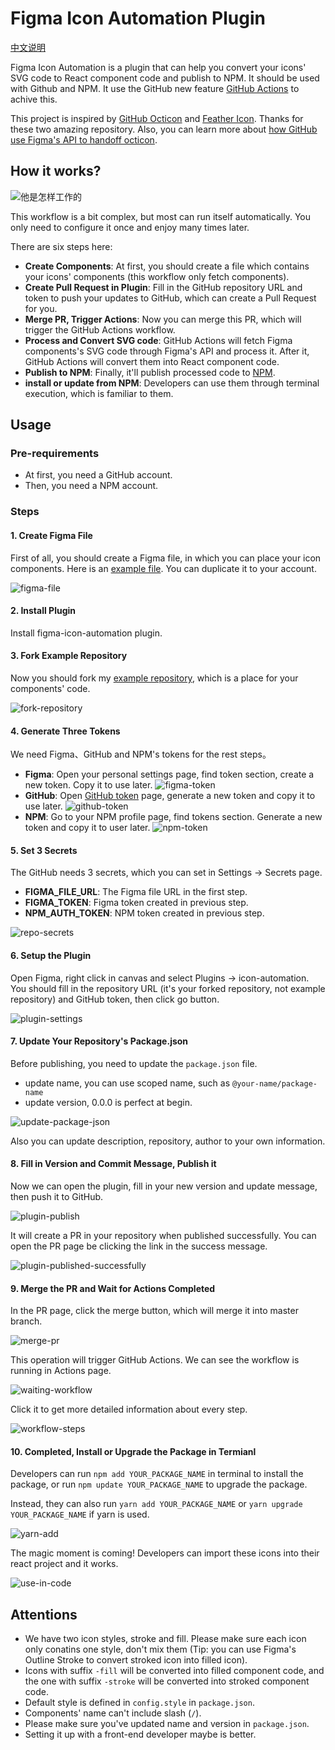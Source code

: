 # Figma Icon Automation Plugin
[中文说明](./README-CN.md)

Figma Icon Automation is a plugin that can help you convert your icons' SVG code to React component code and publish to NPM. It should be used with Github and NPM. It use the GitHub new feature [GitHub Actions](https://github.com/features/actions) to achive this.

This project is inspired by [GitHub Octicon](https://github.com/primer/octicons) and [Feather Icon](https://github.com/feathericons/react-feather). Thanks for these two amazing repository. Also, you can learn more about [how GitHub use Figma's API to handoff octicon](https://github.blog/2018-04-12-driving-changes-from-designs/).

## How it works?
![他是怎样工作的](./imgs/flow-en.jpg)

This workflow is a bit complex, but most can run itself automatically. You only need to configure it once and enjoy many times later.

There are six steps here:

- **Create Components**: At first, you should create a file which contains your icons' components (this workflow only fetch components).
- **Create Pull Request in Plugin**: Fill in the GitHub repository URL and token to push your updates to GitHub, which can create a Pull Request for you.
- **Merge PR, Trigger Actions**: Now you can merge this PR, which will trigger the GitHub Actions workflow.
- **Process and Convert SVG code**: GitHub Actions will fetch Figma components's SVG code through Figma's API and process it. After it, GitHub Actions will convert them into React component code.
- **Publish to NPM**: Finally, it'll publish processed code to [NPM](https://www.npmjs.com/). 
- **install or update from NPM**: Developers can use them through terminal execution, which is familiar to them.

## Usage
### Pre-requirements
- At first, you need a GitHub account.
- Then, you need a NPM account.

### Steps
#### 1. Create Figma File
First of all, you should create a Figma file, in which you can place your icon components. Here is an [example file](https://www.figma.com/file/gTaV6nOPiDx0F3c7WHPME3/juuust-icon). You can duplicate it to your account.

![figma-file](./imgs/figma-file.png)

#### 2. Install Plugin
Install figma-icon-automation plugin.

#### 3. Fork Example Repository
Now you should fork my [example repository](https://github.com/leadream/juuust-icon), which is a place for your components' code.

![fork-repository](./imgs/fork-repository.png)

#### 4. Generate Three Tokens
We need Figma、GitHub and NPM's tokens for the rest steps。
- **Figma**: Open your personal settings page, find token section, create a new token. Copy it to use later.
![figma-token](./imgs/figma-token.png)
- **GitHub**: Open [GitHub token](https://github.com/settings/tokens) page, generate a new token and copy it to use later.
![github-token](./imgs/github-token.png)
- **NPM**: Go to your NPM profile page, find tokens section. Generate a new token and copy it to user later.
![npm-token](./imgs/npm-token.png)

#### 5. Set 3 Secrets

The GitHub needs 3 secrets, which you can set in Settings -> Secrets page.
- **FIGMA_FILE_URL**: The Figma file URL in the first step.
- **FIGMA_TOKEN**: Figma token created in previous step.
- **NPM_AUTH_TOKEN**: NPM token created in previous step.

![repo-secrets](./imgs/repo-secrets.png)

#### 6. Setup the Plugin
Open Figma, right click in canvas and select Plugins -> icon-automation. You should fill in the repository URL (it's your forked repository, not example repository) and GitHub token, then click go button.

![plugin-settings](./imgs/plugin-settings.png)

#### 7. Update Your Repository's Package.json
Before publishing, you need to update the `package.json` file.
- update name, you can use scoped name, such as `@your-name/package-name`
- update version, 0.0.0 is perfect at begin.

![update-package-json](./imgs/update-package-json.png)

Also you can update description, repository, author to your own information.

#### 8. Fill in Version and Commit Message, Publish it
Now we can open the plugin, fill in your new version and update message, then push it to GitHub.

![plugin-publish](./imgs/plugin-publish.png)

It will create a PR in your repository when published successfully. You can open the PR page be clicking the link in the success message.

![plugin-published-successfully](./imgs/plugin-published-successfully.png)

#### 9. Merge the PR and Wait for Actions Completed
In the PR page, click the merge button, which will merge it into master branch.

![merge-pr](./imgs/merge-pr.png)

This operation will trigger GitHub Actions. We can see the workflow is running in Actions page.

![waiting-workflow](./imgs/waiting-workflow.png)

Click it to get more detailed information about every step.

![workflow-steps](./imgs/workflow-steps.png)

#### 10. Completed, Install or Upgrade the Package in Termianl
Developers can run `npm add YOUR_PACKAGE_NAME` in terminal to install the package, or run `npm update YOUR_PACKAGE_NAME` to upgrade the package.

Instead, they can also run `yarn add YOUR_PACKAGE_NAME` or `yarn upgrade YOUR_PACKAGE_NAME` if yarn is used.

![yarn-add](./imgs/yarn-add.png)

The magic moment is coming! Developers can import these icons into their react project and it works.

![use-in-code](./imgs/use-in-code.png)

## Attentions
- We have two icon styles, stroke and fill. Please make sure each icon only conatins one style, don't mix them (Tip: you can use Figma's Outline Stroke to convert stroked icon into filled icon).
- Icons with suffix `-fill` will be converted into filled component code, and the one with suffix `-stroke` will be converted into stroked component code.
- Default style is defined in `config.style` in `package.json`.
- Components' name can't include slash (`/`).
- Please make sure you've updated name and version in `package.json`.
- Setting it up with a front-end developer maybe is better.

